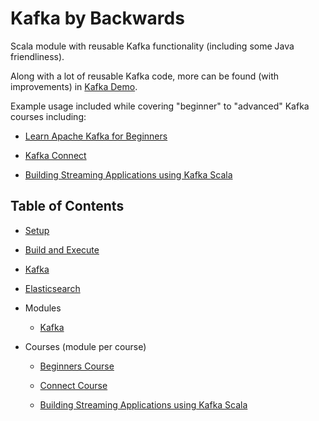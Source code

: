 # Kafka by Backwards

Scala module with reusable Kafka functionality (including some Java friendliness).

Along with a lot of reusable Kafka code, more can be found (with improvements) in [Kafka Demo](https://github.com/backwards-limited/kafka-demo).

Example usage included while covering "beginner" to "advanced" Kafka courses including:

- [Learn Apache Kafka for Beginners](https://www.udemy.com/apache-kafka)

- [Kafka Connect](https://www.udemy.com/kafka-connect)

- [Building Streaming Applications using Kafka Scala](https://www.udemy.com/build-streaming-applications-using-apache-kafka-and-scala)

## Table of Contents

- [Setup](docs/setup.md)

- [Build and Execute](docs/build-and-execute.md)

- [Kafka](docs/kafka.md)

- [Elasticsearch](docs/elasticsearch.md)

- Modules

  - [Kafka](kafka/README.md)

- Courses (module per course)

  - [Beginners Course](beginners-course/README.md)
  
  - [Connect Course](connect-course/README.md)
  
  - [Building Streaming Applications using Kafka Scala](streaming-kafka-course/README.md)